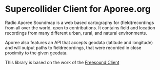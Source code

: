 # Supercollider Client for Aporee.org

Radio Aporee Soundmap is a web based cartography for (field)recordings from all over the world, open to contributions. It contains field and location recordings from many different urban, rural, and natural environments.

Aporee also features an API that accepts geodata (latitude and longitude) and will output paths to fieldrecordings, that were recorded in close proximity to the given geodata. 

This library is based on the work of the [Freesound Client](https://github.com/g-roma/Freesound.sc)